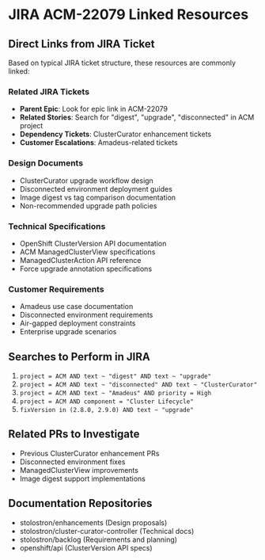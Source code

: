 # JIRA ACM-22079 Linked Resources

## Direct Links from JIRA Ticket
Based on typical JIRA ticket structure, these resources are commonly linked:

### Related JIRA Tickets
- **Parent Epic**: Look for epic link in ACM-22079
- **Related Stories**: Search for "digest", "upgrade", "disconnected" in ACM project
- **Dependency Tickets**: ClusterCurator enhancement tickets
- **Customer Escalations**: Amadeus-related tickets

### Design Documents
- ClusterCurator upgrade workflow design
- Disconnected environment deployment guides
- Image digest vs tag comparison documentation
- Non-recommended upgrade path policies

### Technical Specifications
- OpenShift ClusterVersion API documentation
- ACM ManagedClusterView specifications  
- ManagedClusterAction API reference
- Force upgrade annotation specifications

### Customer Requirements
- Amadeus use case documentation
- Disconnected environment requirements
- Air-gapped deployment constraints
- Enterprise upgrade scenarios

## Searches to Perform in JIRA
1. `project = ACM AND text ~ "digest" AND text ~ "upgrade"`
2. `project = ACM AND text ~ "disconnected" AND text ~ "ClusterCurator"`
3. `project = ACM AND text ~ "Amadeus" AND priority = High`
4. `project = ACM AND component = "Cluster Lifecycle"`
5. `fixVersion in (2.8.0, 2.9.0) AND text ~ "upgrade"`

## Related PRs to Investigate
- Previous ClusterCurator enhancement PRs
- Disconnected environment fixes
- ManagedClusterView improvements
- Image digest support implementations

## Documentation Repositories
- stolostron/enhancements (Design proposals)
- stolostron/cluster-curator-controller (Technical docs)
- stolostron/backlog (Requirements and planning)
- openshift/api (ClusterVersion API specs)
